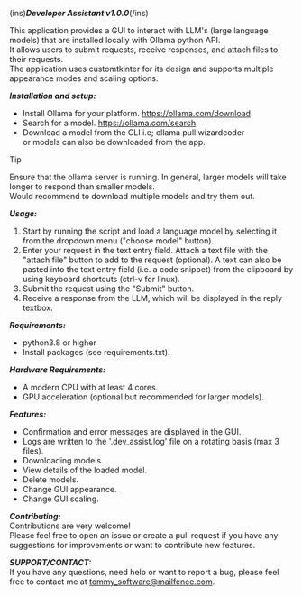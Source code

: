 (ins)***Developer Assistant v1.0.0***(/ins)

This application provides a GUI to interact with LLM's (large language models) that are installed locally with Ollama python API.\
It allows users to submit requests, receive responses, and attach files to their requests.\
The application uses customtkinter for its design and supports
multiple appearance modes and scaling options. 


***Installation and setup:***
- Install Ollama for your platform.
  https://ollama.com/download
- Search for a model.
  https://ollama.com/search
- Download a model from the CLI
  i.e; ollama pull wizardcoder\
  or models can also be downloaded    from the app.

> [!TIP]
> Ensure that the ollama server is    running.
> In general, larger models will take longer to respond than smaller models.\
> Would recommend to download multiple models and try them out.

***Usage:***
1. Start by running the script and load a language model by selecting it
   from the dropdown menu ("choose model" button).
2. Enter your request in the text entry field. Attach a text file with the
   "attach file" button to add to the request (optional).
   A text can also be pasted into the text entry field (i.e. a code snippet)
   from the clipboard by using keyboard shortcuts (ctrl-v for linux).
3. Submit the request using the "Submit" button.
4. Receive a response from the LLM, which will be displayed in the reply textbox.

***Requirements:***
- python3.8 or higher 
- Install packages (see requirements.txt).

***Hardware Requirements:***
- A modern CPU with at least 4 cores.
- GPU acceleration (optional but recommended for larger models).

***Features:***
- Confirmation and error messages are displayed in the GUI.
- Logs are written to the '.dev_assist.log' file on a          rotating basis (max 3 files).
- Downloading models.
- View details of the loaded model.
- Delete models.
- Change GUI appearance.
- Change GUI scaling.

***Contributing:***\
Contributions are very welcome!\
Please feel free to open an issue or create a pull request if you have any suggestions for improvements or want to contribute new features. 

***SUPPORT/CONTACT:***\
If you have any questions, need help or want to report a bug, please feel free
to contact me at tommy_software@mailfence.com.
